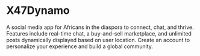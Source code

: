 # X47Dynamo
 A social media app for Africans in the diaspora to connect, chat, and thrive. Features include real-time chat, a buy-and-sell marketplace, and unlimited posts dynamically displayed based on user location. Create an account to personalize your experience and build a global community.
